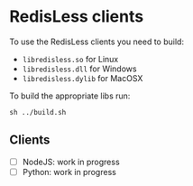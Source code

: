 # RedisLess clients

To use the RedisLess clients you need to build:
- `libredisless.so` for Linux
- `libredisless.dll` for Windows
- `libredisless.dylib` for MacOSX

To build the appropriate libs run:

`sh ../build.sh`

## Clients

- [ ] NodeJS: work in progress
- [ ] Python: work in progress
